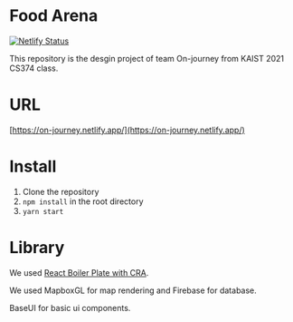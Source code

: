 # Food Arena

[![Netlify Status](https://api.netlify.com/api/v1/badges/a4c6484b-b7cd-4e53-a2d2-f3290d19ad95/deploy-status)](https://app.netlify.com/sites/on-journey/deploys)

This repository is the desgin project of team On-journey from KAIST 2021 CS374 class.

# URL

[https://on-journey.netlify.app/](https://on-journey.netlify.app/)

# Install

1. Clone the repository
2. `npm install` in the root directory
3. `yarn start`

# Library

We used [React Boiler Plate with CRA](https://cansahin.gitbook.io/react-boilerplate-cra-template/).

We used MapboxGL for map rendering and Firebase for database.

BaseUI for basic ui components.
